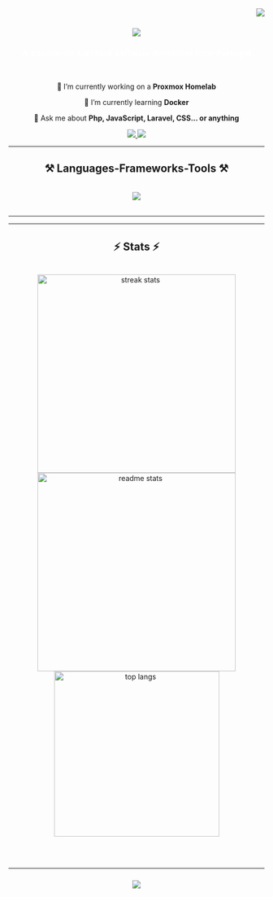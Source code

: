 <img align="right" src="https://visitor-badge.laobi.icu/badge?page_id=andreferreira75.andreferreira75" />

<h1 align="center">
    <img src="https://readme-typing-svg.herokuapp.com/?font=Righteous&size=35&center=true&vCenter=true&width=500&height=70&duration=4000&&color=FFFFFF&lines=Hi+There!+👋;+I'm+André+Ferreira!;" />
</h1>

<h3 align="center" style="color:white;">A passionate fullstack software developer from Portugal</h3>

<br/>

<div align="center">
 
 🔭 I’m currently working on a **Proxmox Homelab** 
 
 🌱 I’m currently learning **Docker**

 💬 Ask me about **Php, JavaScript, Laravel, CSS... or anything**
 
 </div>
 
<div align="center"> 
  <a href="mailto:andreferreira.trabalho@gmail.com">
    <img src="https://img.shields.io/badge/Gmail-333333?style=for-the-badge&logo=gmail&logoColor=red" />
  </a>
  <a href="https://www.linkedin.com/in/andr%C3%A9-ferreira-/" target="_blank">
    <img src="https://img.shields.io/badge/LinkedIn-0077B5?style=for-the-badge&logo=linkedin&logoColor=white" target="_blank" />
  </a>
</div>

 <hr/>
 
<h2 align="center">⚒️ Languages-Frameworks-Tools ⚒️</h2>
<br/>
<div align="center">
    <img src="https://skillicons.dev/icons?i=php,github,mysql,vscode,laravel,javascript,git,html,css,bootstrap" />
</div>

<br/>
<hr/>

<hr/>

<h2 align="center">⚡ Stats ⚡</h2>
<br>
<div align=center>
  <img width=390 src="https://streak-stats.demolab.com/?user=andreferreira75&count_private=true&theme=react&border_radius=10&color=FFFFFF" alt="streak stats"/>
  <img width=390 src="https://github-readme-stats.vercel.app/api?username=andreferreira75&count_private=true&show_icons=true&theme=react&rank_icon=github&border_radius=10" alt="readme stats" />
  <br/>
  <img width=325 align="center" src="https://github-readme-stats.vercel.app/api/top-langs/?username=andreferreira75&hide=HTML&langs_count=8&layout=compact&theme=react&border_radius=10&size_weight=0.5&count_weight=0.5&exclude_repo=github-readme-stats" alt="top langs" />
</div>

<br/><br/>
<hr/>

<h3 align="center">
    <img src="https://readme-typing-svg.herokuapp.com/?font=Righteous&size=25&center=true&vCenter=true&width=500&height=70&duration=4000&color=FFFFFF&lines=Thanks+for+visiting!+✌️;+Shoot+me+a+message+on+Linkedin!;">
</h3>

<br/>

